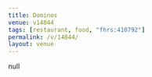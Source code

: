 ```yaml
---
title: Dominos
venue: v14844
tags: [restaurant, food, "fhrs:410792"]
permalink: /v/14844/
layout: venue
---
```

null